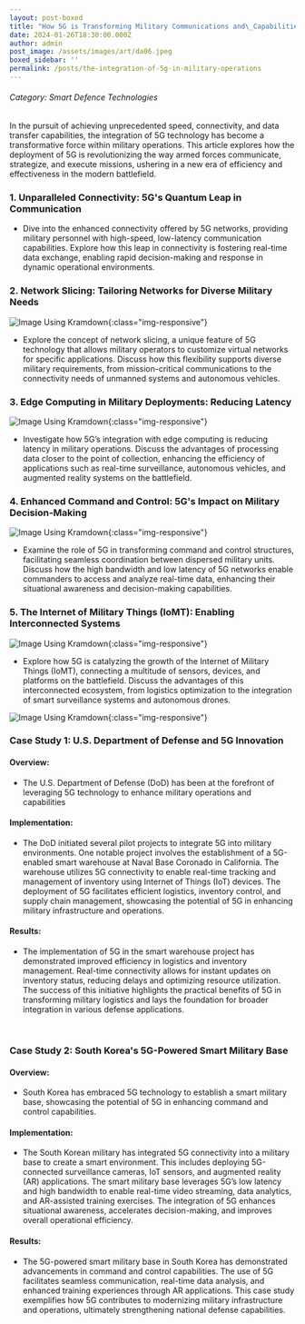```yaml
---
layout: post-boxed
title: "How 5G is Transforming Military Communications and\_Capabilities"
date: 2024-01-26T18:30:00.000Z
author: admin
post_image: /assets/images/art/da06.jpeg
boxed_sidebar: ''
permalink: /posts/the-integration-of-5g-in-military-operations
---
```


###### Category: Smart Defence Technologies

In the pursuit of achieving unprecedented speed, connectivity, and data transfer capabilities, the integration of 5G technology has become a transformative force within military operations. This article explores how the deployment of 5G is revolutionizing the way armed forces communicate, strategize, and execute missions, ushering in a new era of efficiency and effectiveness in the modern battlefield.

### 1. Unparalleled Connectivity: 5G's Quantum Leap in Communication

* Dive into the enhanced connectivity offered by 5G networks, providing military personnel with high-speed, low-latency communication capabilities. Explore how this leap in connectivity is fostering real-time data exchange, enabling rapid decision-making and response in dynamic operational environments.

### 2. Network Slicing: Tailoring Networks for Diverse Military Needs

![Image Using Kramdown](/images/assets/art/da1baa.png){:class="img-responsive"}

* Explore the concept of network slicing, a unique feature of 5G technology that allows military operators to customize virtual networks for specific applications. Discuss how this flexibility supports diverse military requirements, from mission-critical communications to the connectivity needs of unmanned systems and autonomous vehicles.

### 3. Edge Computing in Military Deployments: Reducing Latency

![Image Using Kramdown](/images/assets/art/da1c.jpg){:class="img-responsive"}

* Investigate how 5G’s integration with edge computing is reducing latency in military operations. Discuss the advantages of processing data closer to the point of collection, enhancing the efficiency of applications such as real-time surveillance, autonomous vehicles, and augmented reality systems on the battlefield.

### 4. Enhanced Command and Control: 5G's Impact on Military Decision-Making

![Image Using Kramdown](/images/assets/art/da1d.jpg){:class="img-responsive"}

* Examine the role of 5G in transforming command and control structures, facilitating seamless coordination between dispersed military units. Discuss how the high bandwidth and low latency of 5G networks enable commanders to access and analyze real-time data, enhancing their situational awareness and decision-making capabilities.

### 5. The Internet of Military Things (IoMT): Enabling Interconnected Systems

![Image Using Kramdown](/images/assets/art/da1ee.png){:class="img-responsive"}

* Explore how 5G is catalyzing the growth of the Internet of Military Things (IoMT), connecting a multitude of sensors, devices, and platforms on the battlefield. Discuss the advantages of this interconnected ecosystem, from logistics optimization to the integration of smart surveillance systems and autonomous drones.

![Image Using Kramdown](/images/assets/art/CSSS.png){:class="img-responsive"}

### Case Study 1: U.S. Department of Defense and 5G Innovation

#### Overview:

* The U.S. Department of Defense (DoD) has been at the forefront of leveraging 5G technology to enhance military operations and capabilities

#### Implementation:

* The DoD initiated several pilot projects to integrate 5G into military environments. One notable project involves the establishment of a 5G-enabled smart warehouse at Naval Base Coronado in California. The warehouse utilizes 5G connectivity to enable real-time tracking and management of inventory using Internet of Things (IoT) devices. The deployment of 5G facilitates efficient logistics, inventory control, and supply chain management, showcasing the potential of 5G in enhancing military infrastructure and operations.

#### Results:

* The implementation of 5G in the smart warehouse project has demonstrated improved efficiency in logistics and inventory management. Real-time connectivity allows for instant updates on inventory status, reducing delays and optimizing resource utilization. The success of this initiative highlights the practical benefits of 5G in transforming military logistics and lays the foundation for broader integration in various defense applications.

<br>

### Case Study 2: South Korea's 5G-Powered Smart Military Base

#### Overview:

* South Korea has embraced 5G technology to establish a smart military base, showcasing the potential of 5G in enhancing command and control capabilities.

#### Implementation:

* The South Korean military has integrated 5G connectivity into a military base to create a smart environment. This includes deploying 5G-connected surveillance cameras, IoT sensors, and augmented reality (AR) applications. The smart military base leverages 5G’s low latency and high bandwidth to enable real-time video streaming, data analytics, and AR-assisted training exercises. The integration of 5G enhances situational awareness, accelerates decision-making, and improves overall operational efficiency.

#### Results:

* The 5G-powered smart military base in South Korea has demonstrated advancements in command and control capabilities. The use of 5G facilitates seamless communication, real-time data analysis, and enhanced training experiences through AR applications. This case study exemplifies how 5G contributes to modernizing military infrastructure and operations, ultimately strengthening national defense capabilities.
